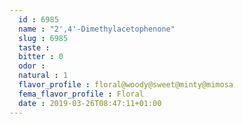 ```yaml
---
  id : 6985
  name : "2',4'-Dimethylacetophenone"
  slug : 6985
  taste : 
  bitter : 0
  odor : 
  natural : 1
  flavor_profile : floral@woody@sweet@minty@mimosa
  fema_flavor_profile : Floral
  date : 2019-03-26T08:47:11+01:00
---
```




